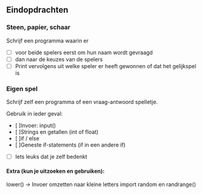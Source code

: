 ## Eindopdrachten

### Steen, papier, schaar
Schrijf een programma waarin er
- [ ] voor beide spelers eerst om hun naam wordt gevraagd
- [ ] dan naar de keuzes van de spelers
- [ ] Print vervolgens uit welke speler er heeft gewonnen of dat het gelijkspel is

### Eigen spel

Schrijf zelf een programma of een vraag-antwoord spelletje.

Gebruik in ieder geval:
- [ ]Invoer: input()
- [ ]Strings en getallen (int of float)
- [ ]if / else
- [ ]Geneste if-statements (if in een andere if)
- [ ] Iets leuks dat je zelf bedenkt

#### Extra (kun je uitzoeken en gebruiken):
lower() -> Invoer omzetten naar kleine letters
import random  en randrange()
